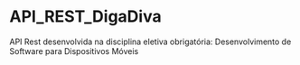 # API_REST_DigaDiva

API Rest desenvolvida na disciplina eletiva obrigatória: Desenvolvimento de Software para Dispositivos Móveis